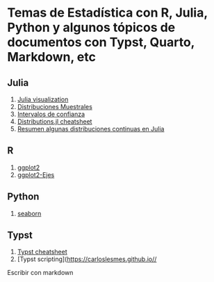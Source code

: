 # Temas de Estadística con R, Julia, Python y algunos tópicos de documentos con Typst, Quarto, Markdown, etc

## Julia

1. [Julia visualization](https://carloslesmes.github.io/JuliaViz)
2. [Distribuciones Muestrales](https://carloslesmes.github.io/DM-Julia)
3. [Intervalos de confianza](https://carloslesmes.github.io/IC_1_muestra)
4. [Distributions.jl cheatsheet](https://carloslesmes.github.io/Julia-Distributions-Cheatsheet)
5. [Resumen algunas distribuciones continuas en Julia](https://carloslesmes.github.io/Continuous-Julia-Distributions)

## R

1. [ggplot2](https://carloslesmes.github.io/ggplot2/)
2. [ggplot2-Ejes](https://carloslesmes.github.io/ggplot2-Ejes)


## Python

1. [seaborn](https://carloslesmes.github.io/seaborn)

## Typst

1. [Typst cheatsheet](https://carloslesmes.github.io/TypstCheatsheet/)
2. [Typst scripting](https://carloslesmes.github.io//

Escribir con markdown

